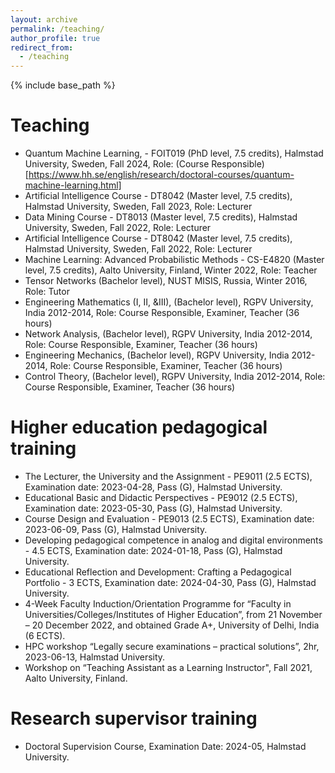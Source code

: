 ```yaml
---
layout: archive
permalink: /teaching/
author_profile: true
redirect_from:
  - /teaching
---
```


{% include base_path %}



Teaching
======
* Quantum Machine Learning, - FOIT019  (PhD level, 7.5 credits), Halmstad University, Sweden, Fall 2024, Role: (Course Responsible)[https://www.hh.se/english/research/doctoral-courses/quantum-machine-learning.html]
* Artificial Intelligence Course - DT8042 (Master level, 7.5 credits), Halmstad University, Sweden, Fall 2023, Role: Lecturer
* Data Mining Course - DT8013 (Master level, 7.5 credits), Halmstad University, Sweden, Fall 2022, Role: Lecturer
* Artificial Intelligence Course - DT8042 (Master level, 7.5 credits), Halmstad University, Sweden, Fall 2022, Role: Lecturer
* Machine Learning: Advanced Probabilistic Methods - CS-E4820 (Master level, 7.5 credits), Aalto University, Finland, Winter 2022, Role: Teacher
* Tensor Networks (Bachelor level), NUST MISIS, Russia, Winter 2016, Role: Tutor
* Engineering Mathematics (I, II, $\&$III), (Bachelor level), RGPV University, India 2012-2014, Role: Course Responsible, Examiner, Teacher (36 hours)
* Network Analysis, (Bachelor level), RGPV University, India 2012-2014, Role: Course Responsible, Examiner, Teacher (36 hours)
* Engineering Mechanics, (Bachelor level), RGPV University, India 2012-2014, Role: Course Responsible, Examiner, Teacher (36 hours)
* Control Theory, (Bachelor level), RGPV University, India 2012-2014, Role: Course Responsible, Examiner, Teacher (36 hours)


Higher education pedagogical training
======

* The Lecturer, the University and the Assignment - PE9011 (2.5 ECTS), Examination date: 2023-04-28, Pass (G), Halmstad University.
* Educational Basic and Didactic Perspectives - PE9012 (2.5 ECTS), Examination date: 2023-05-30, Pass (G), Halmstad University.
* Course Design and Evaluation - PE9013 (2.5 ECTS), Examination date: 2023-06-09, Pass (G), Halmstad University.
* Developing pedagogical competence in analog and digital environments - 4.5 ECTS, Examination date: 2024-01-18, Pass (G), Halmstad University.
* Educational Reflection and Development: Crafting a Pedagogical Portfolio - 3 ECTS, Examination date: 2024-04-30, Pass (G), Halmstad University.
* 4-Week Faculty Induction/Orientation Programme for “Faculty in Universities/Colleges/Institutes of Higher Education”, from 21 November – 20 December 2022, and obtained Grade A+, University of Delhi, India (6 ECTS).
* HPC workshop “Legally secure examinations – practical solutions”, 2hr, 2023-06-13, Halmstad University.
* Workshop on “Teaching Assistant as a Learning Instructor", Fall 2021, Aalto University, Finland. 

Research supervisor training
======

* Doctoral Supervision Course, Examination Date: 2024-05, Halmstad University.
